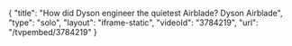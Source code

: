 {
    "title": "How did Dyson engineer the quietest Airblade? Dyson Airblade",
    "type": "solo",
    "layout": "iframe-static",
    "videoId": "3784219",
    "url": "\/tvpembed\/3784219"
}